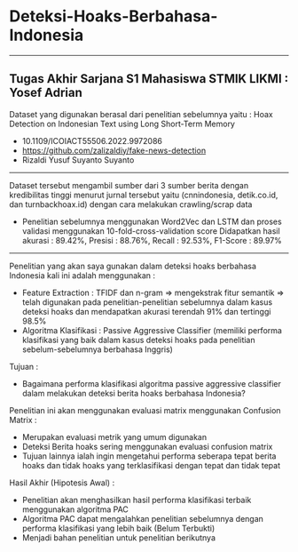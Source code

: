 # Deteksi-Hoaks-Berbahasa-Indonesia

-------------------------------------
Tugas Akhir Sarjana S1 Mahasiswa STMIK LIKMI : Yosef Adrian
---------------------------------------
Dataset yang digunakan berasal dari penelitian sebelumnya yaitu :
Hoax Detection on Indonesian Text using Long Short-Term Memory
- 10.1109/ICOIACT55506.2022.9972086
- https://github.com/zalizaldiy/fake-news-detection
- Rizaldi Yusuf Suyanto Suyanto
---------------------------------------
Dataset tersebut mengambil sumber dari 3 sumber berita dengan kredibilitas tinggi menurut jurnal tersebut yaitu 
(cnnindonesia, detik.co.id, dan turnbackhoax.id) dengan cara melakukan crawling/scrap data

- Penelitian sebelumnya menggunakan Word2Vec dan LSTM dan proses validasi menggunakan 10-fold-cross-validation score
Didapatkan hasil akurasi : 89.42%, Presisi : 88.76%, Recall : 92.53%, F1-Score : 89.97%
---------------------------------------
Penelitian yang akan saya gunakan dalam deteksi hoaks berbahasa Indonesia kali ini adalah menggunakan :
- Feature Extraction : TFIDF dan n-gram => mengekstrak fitur semantik => telah digunakan pada penelitian-penelitian sebelumnya dalam kasus deteksi hoaks dan mendapatkan akurasi terendah 91% dan tertinggi 98.5%
- Algoritma Klasifikasi : Passive Aggressive Classifier (memiliki performa klasifikasi yang baik dalam kasus deteksi hoaks pada penelitian sebelum-sebelumnya berbahasa Inggris)

Tujuan : 
- Bagaimana performa klasifikasi algoritma passive aggressive classifier dalam melakukan deteksi berita hoaks berbahasa Indonesia?

Penelitian ini akan menggunakan evaluasi matrix menggunakan Confusion Matrix :
- Merupakan evaluasi metrik yang umum digunakan
- Deteksi Berita hoaks sering menggunakan evaluasi confusion matrix
- Tujuan lainnya ialah ingin mengetahui performa seberapa tepat berita hoaks dan tidak hoaks yang terklasifikasi dengan tepat dan tidak tepat

Hasil Akhir (Hipotesis Awal) :
- Penelitian akan menghasilkan hasil performa klasifikasi terbaik menggunakan algoritma PAC
- Algoritma PAC dapat mengalahkan penelitian sebelumnya dengan performa klasifikasi yang lebih baik (Belum Terbukti)
- Menjadi bahan penelitian untuk penelitian berikutnya
